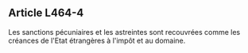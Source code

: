 Article L464-4
----
Les sanctions pécuniaires et les astreintes sont recouvrées comme les créances
de l'Etat étrangères à l'impôt et au domaine.
